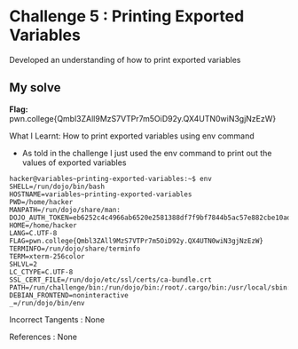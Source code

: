 # Challenge 5 : Printing Exported Variables

Developed an understanding of how to print exported variables

## My solve

**Flag:** pwn.college{Qmbl3ZAll9MzS7VTPr7m5OiD92y.QX4UTN0wiN3gjNzEzW}

What I Learnt: How to print exported variables using env command

- As told in the challenge I just used the env command to print out the values of exported variables

```
hacker@variables~printing-exported-variables:~$ env
SHELL=/run/dojo/bin/bash
HOSTNAME=variables~printing-exported-variables
PWD=/home/hacker
MANPATH=/run/dojo/share/man:
DOJO_AUTH_TOKEN=eb6252c4c4966ab6520e2581388df7f9bf7844b5ac57e882cbe10adc53b221e7
HOME=/home/hacker
LANG=C.UTF-8
FLAG=pwn.college{Qmbl3ZAll9MzS7VTPr7m5OiD92y.QX4UTN0wiN3gjNzEzW}
TERMINFO=/run/dojo/share/terminfo
TERM=xterm-256color
SHLVL=2
LC_CTYPE=C.UTF-8
SSL_CERT_FILE=/run/dojo/etc/ssl/certs/ca-bundle.crt
PATH=/run/challenge/bin:/run/dojo/bin:/root/.cargo/bin:/usr/local/sbin:/usr/local/bin:/usr/sbin:/usr/bin:/sbin:/bin
DEBIAN_FRONTEND=noninteractive
_=/run/dojo/bin/env
```

Incorrect Tangents :
None

References :
None

